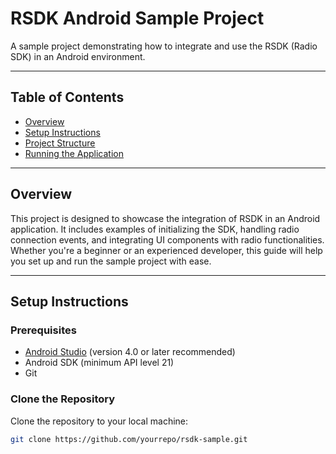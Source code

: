 # RSDK Android Sample Project

A sample project demonstrating how to integrate and use the RSDK (Radio SDK) in an Android environment.

---

## Table of Contents

- [Overview](#overview)
- [Setup Instructions](#setup-instructions)
- [Project Structure](#project-structure)
- [Running the Application](#running-the-application)

---

## Overview

This project is designed to showcase the integration of RSDK in an Android application. It includes examples of initializing the SDK, handling radio connection events, and integrating UI components with radio functionalities. Whether you're a beginner or an experienced developer, this guide will help you set up and run the sample project with ease.

---

## Setup Instructions

### Prerequisites

- [Android Studio](https://developer.android.com/studio) (version 4.0 or later recommended)
- Android SDK (minimum API level 21)
- Git

### Clone the Repository

Clone the repository to your local machine:

```bash
git clone https://github.com/yourrepo/rsdk-sample.git